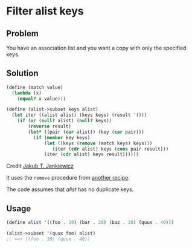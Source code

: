 # Filter alist keys

## Problem

You have an association list and you want a copy with only the
specified keys.

## Solution

```Scheme
(define (match value)
  (lambda (x)
    (equal? x value)))

(define (alist->subset keys alist)
  (let iter ((alist alist) (keys keys) (result '()))
    (if (or (null? alist) (null? keys))
        (reverse result)
        (let* ((pair (car alist)) (key (car pair)))
          (if (member key keys)
              (let ((keys (remove (match keys) keys)))
                 (iter (cdr alist) keys (cons pair result)))
              (iter (cdr alist) keys result))))))
```

Credit [Jakub T. Jankiewicz](https://jcubic.pl/me)

It uses the `remove` procedure from [another
recipe](../remove-element-from-list/).

The code assumes that _alist_ has no duplicate keys.

## Usage

```Scheme
(define alist '((foo . 10) (bar . 20) (baz . 30) (quux . 40)))

(alist->subset '(quux foo) alist)
;; ==> ((foo . 10) (quux . 40))
```
